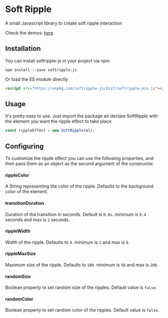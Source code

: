 # Soft Ripple

A small Javascript library to create soft ripple interaction

Check the demos: [here](https://codepen.io/dev_loop/full/KKVKqrq)

## Installation

You can install softripple-js in your project via npm

```
npm install --save softripple-js
```

Or load the ES module directly

```html
<script src="https://unpkg.com/softripple-js/dist/softripple.min.js"></script>
```

## Usage

It's pretty easy to use. Just import the package an declare SoftRipple with the element you want the ripple effect to take place.

```javascript
const rippleEffect = new SoftRipple(el);
```

## Configuring

To customize the ripple effect you can use the following properties, and then pass them as an object as the second argument of the constructor.

#### rippleColor

A String representing the color of the ripple. Defaults to the background color of the element.

#### transitionDuration

Duration of the transition in seconds. Default is `0.8s`.
minimum is `0.4` seconds and max is `2` seconds.

#### rippleWidth

Width of the ripple. Defaults to `4`.
minimum is `2` and max is `8`.

#### rippleMaxSize

Maximum size of the ripple. Defaults to `100`.
minimum is `50` and max is `200`.

#### randomSize

Boolean property to set random size of the ripples. Default value is `false`.

#### randomColor

Boolean property to set random color of the ripples. Default value is `false`.
